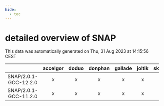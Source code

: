 ```yaml
---
hide:
  - toc
---
```


detailed overview of SNAP
=========================


This data was automatically generated on Thu, 31 Aug 2023 at 14:15:56 CEST  

| |accelgor|doduo|donphan|gallade|joltik|skitty|swalot|victini|
| :---: | :---: | :---: | :---: | :---: | :---: | :---: | :---: | :---: |
|SNAP/2.0.1-GCC-12.2.0|x|x|x|x|x|x|x|x|
|SNAP/2.0.1-GCC-11.2.0|x|x|x|x|x|x|x|x|
